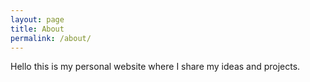 ```yaml
---
layout: page
title: About
permalink: /about/
---
```


Hello this is my personal website where I share my ideas and projects.

